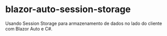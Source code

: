 # blazor-auto-session-storage
Usando Session Storage para armazenamento de dados no lado do cliente com Blazor Auto e C#.
